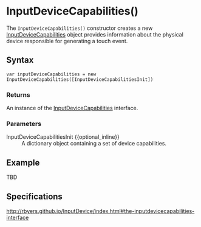 # InputDeviceCapabilities()

The `InputDeviceCapabilities()` constructor creates a new [InputDeviceCapabilities](InputDeviceCapabilities.md) object provides information about the physical device responsible for generating a touch event.

## Syntax

`var inputDeviceCapabilities = new InputDeviceCapabilities([InputDeviceCapabilitiesInit])`

### Returns

An instance of the [InputDeviceCapabilities](InputDeviceCapabilities.md) interface.

### Parameters

<dl>
  <dt>InputDeviceCapabilitiesInit {{optional_inline}}</dt>
  <dd>A dictionary object containing a set of device capabilities.</dd>
</dl>

## Example

TBD

## Specifications

<http://rbyers.github.io/InputDevice/index.html#the-inputdevicecapabilities-interface>

